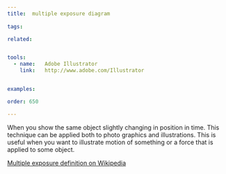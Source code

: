 ```yaml
---
title:  multiple exposure diagram
  
tags:

related:


tools:
  - name:   Adobe Illustrator
    link:   http://www.adobe.com/Illustrator


examples:

order: 650

---
```


When you show the same object slightly changing in position in time.
This technique can be applied both to photo graphics and illustrations.
This is useful when you want to illustrate motion of something or a force that is applied to some object.

[Multiple exposure definition on Wikipedia](https://en.wikipedia.org/wiki/Multiple_exposure)
